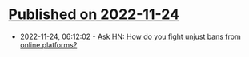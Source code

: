 # [Published on 2022-11-24](index.md)

* [2022-11-24, 06:12:02](https://news.ycombinator.com/item?id=33728246) - [Ask HN: How do you fight unjust bans from online platforms?](https://news.ycombinator.com/item?id=33728246)
